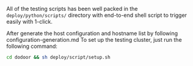 All of the testing scripts has been well packed in the `deploy/python/scripts/` directory with end-to-end shell script to trigger easily with 1-click.

After generate the host configuration and hostname list by following configuration-generation.md
To set up the testing cluster, just run the following command:
```bash
cd dodoor && sh deploy/script/setup.sh
```